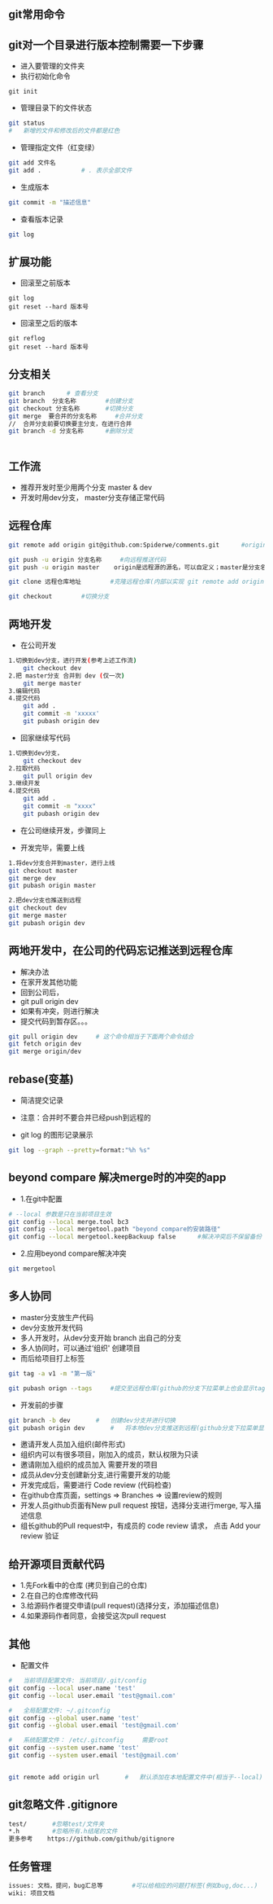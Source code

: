 ##	git常用命令
	
## git对一个目录进行版本控制需要一下步骤

- 进入要管理的文件夹
-	执行初始化命令
```babash
git init
```
- 管理目录下的文件状态
```bash
git status
#	新增的文件和修改后的文件都是红色
```
-	管理指定文件（红变绿）
```bash
git add 文件名
git add .			# . 表示全部文件
```
-	生成版本
```bash
git commit -m "描述信息"
```
- 查看版本记录
```bash
git log
```

##	扩展功能
-	回滚至之前版本
```
git log
git reset --hard 版本号
```
-	回滚至之后的版本
```
git reflog
git reset --hard 版本号
```

##	分支相关
```bash
git branch		# 查看分支
git branch  分支名称		#创建分支
git checkout 分支名称		#切换分支
git merge  要合并的分支名称		#合并分支
//	合并分支前要切换要主分支，在进行合并
git branch -d 分支名称		#删除分支
	
```

##	工作流
-	推荐开发时至少用两个分支 master & dev 
-	开发时用dev分支， master分支存储正常代码


## 远程仓库
```bash
git remote add origin git@github.com:Spiderwe/comments.git      #origin是远程源的名字

git push -u origin 分支名称		#向远程推送代码
git push -u origin master    origin是远程源的源名，可以自定义；master是分支名，是默认的主分支

git clone 远程仓库地址		#克隆远程仓库(内部以实现 git remote add origin url)

git checkout		#切换分支
```


##	两地开发
-	在公司开发
```bash
1.切换到dev分支，进行开发(参考上述工作流)
	git checkout dev
2.把 master分支 合并到 dev (仅一次)
	git merge master
3.编辑代码
4.提交代码
	git add .
	git commit -m 'xxxxx'
	git pubash origin dev
```
-	回家继续写代码
```bash
1.切换到dev分支，
	git checkout dev
2.拉取代码
	git pull origin dev
3.继续开发
4.提交代码
	git add .
	git commit -m "xxxx"
	git pubash origin dev
```
-	在公司继续开发，步骤同上

-	开发完毕，需要上线
```bash
1.将dev分支合并到master，进行上线
git checkout master
git merge dev
git pubash origin master

2.把dev分支也推送到远程
git checkout dev
git merge master
git pubash origin dev
```

## 两地开发中，在公司的代码忘记推送到远程仓库
-	解决办法
-	在家开发其他功能
-	回到公司后，
-	git pull origin dev
-	如果有冲突，则进行解决
-	提交代码到暂存区。。。

```bash
git pull origin dev		# 这个命令相当于下面两个命令结合
git fetch origin dev
git merge origin/dev
```

## rebase(变基) 
-	简洁提交记录
-	注意：合并时不要合并已经push到远程的

- git log 的图形记录展示
```bash
git log --graph --pretty=format:"%h %s"
```

##	beyond compare	解决merge时的冲突的app
-	1.在git中配置
```bash
# --local 参数是只在当前项目生效
git config --local merge.tool bc3
git config --local mergetool.path "beyond compare的安装路径"
git config --local mergetool.keepBackuup false		#解决冲突后不保留备份
```

-	2.应用beyond compare解决冲突
```bash
git mergetool
```

##	多人协同
-	master分支放生产代码
-	dev分支放开发代码
-	多人开发时，从dev分支开始 branch 出自己的分支
-	多人协同时，可以通过‘组织' 创建项目
-	而后给项目打上标签
```bash
git tag -a v1 -m "第一版"

git pubash orign --tags		#提交至远程仓库(github的分支下拉菜单上也会显示tag)
```
-	开发前的步骤

```bash
git branch -b dev		#	创建dev分支并进行切换
git pubash origin dev		#	将本地dev分支推送到远程(github分支下拉菜单显示2个分支，tag还是同一个)
```
-	邀请开发人员加入组织(邮件形式)
-	组织内可以有很多项目，刚加入的成员，默认权限为只读
-	邀请刚加入组织的成员加入	需要开发的项目
-	成员从dev分支创建新分支,进行需要开发的功能
-	开发完成后，需要进行 Code review (代码检查) 
-	在github仓库页面，settings => Branches => 设置review的规则
-	开发人员github页面有New pull request 按钮，选择分支进行merge, 写入描述信息
-	组长github的Pull request中，有成员的 code review 请求， 点击 Add your review 验证


##	给开源项目贡献代码
-	1.先Fork看中的仓库 (拷贝到自己的仓库)
-	2.在自己的仓库修改代码
-	3.给源码作者提交申请(pull request)(选择分支，添加描述信息)
-	4.如果源码作者同意，会接受这次pull request


##	其他

- 配置文件

```bash
#	当前项目配置文件: 当前项目/.git/config
git config --local user.name 'test'
git config --local user.email 'test@gmail.com'

#	全局配置文件: ~/.gitconfig
git config --global user.name 'test'
git config --global user.email 'test@gmail.com'

#	系统配置文件：	/etc/.gitconfig		需要root
git config --system user.name 'test'
git config --system user.email 'test@gmail.com'


git remote add origin url		#	默认添加在本地配置文件中(相当于--local) 
```



## git忽略文件	.gitignore

```bash
test/		#忽略test/文件夹
*.h			#忽略所有.h结尾的文件
更多参考	https://github.com/github/gitignore
```


## 任务管理

```bash
issues: 文档，提问，bug汇总等		#可以给相应的问题打标签(例如bug,doc...)
wiki: 项目文档
```
